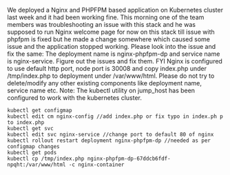 We deployed a Nginx and PHPFPM based application on Kubernetes cluster last week and it had been working fine. This morning one of the team members was troubleshooting an issue with this stack and he was supposed to run Nginx welcome page for now on this stack till issue with phpfpm is fixed but he made a change somewhere which caused some issue and the application stopped working. Please look into the issue and fix the same:
The deployment name is nginx-phpfpm-dp and service name is nginx-service. Figure out the issues and fix them. FYI Nginx is configured to use default http port, node port is 30008 and copy index.php under /tmp/index.php to deployment under /var/www/html. Please do not try to delete/modify any other existing components like deployment name, service name etc.
Note: The kubectl utility on jump_host has been configured to work with the kubernetes cluster.

```
kubectl get configmap
kubectl edit cm nginx-config //add index.php or fix typo in index.ph p to index.php
kubectl get svc
kubectl edit svc nginx-service //change port to default 80 of nginx
kubectl rollout restart deployment nginx-phpfpm-dp //needed as per configmap changes
kubectl get pods
kubectl cp /tmp/index.php nginx-phpfpm-dp-67ddcb6fdf-npqht:/var/www/html -c nginx-container
```